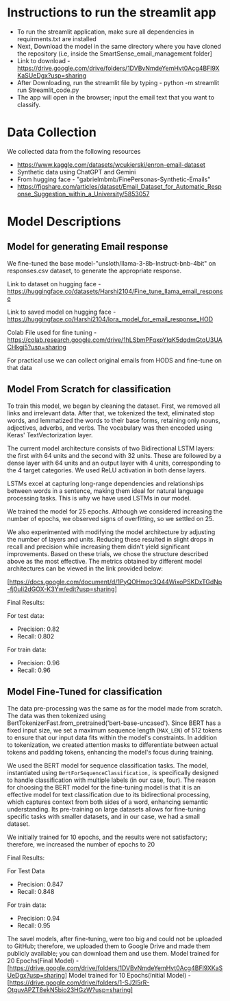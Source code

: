 # Instructions to run the streamlit app

* To run the streamlit application, make sure all dependencies in requirments.txt are installed
* Next, Download the model in the same directory where you have cloned the repository (i.e, inside the SmartSense_email_management folder]
* Link to download - https://drive.google.com/drive/folders/1DVBvNmdeYemHvt0Acg4BFl9XKaSUeDgx?usp=sharing
* After Downloading, run the streamlit file by typing - python -m streamlit run Streamlit_code.py
* The app will open in the browser; input the email text that you want to classify.

# Data Collection

We collected data from the following resources
* https://www.kaggle.com/datasets/wcukierski/enron-email-dataset
* Synthetic data using ChatGPT and Gemini
* From hugging face - "gabrielmbmb/FinePersonas-Synthetic-Emails"
* https://figshare.com/articles/dataset/Email_Dataset_for_Automatic_Response_Suggestion_within_a_University/5853057


# Model Descriptions


## Model for generating Email response

We fine-tuned the base model-"unsloth/llama-3-8b-Instruct-bnb-4bit" on responses.csv dataset, to generate the appropriate response.

Link to dataset on hugging face - https://huggingface.co/datasets/Harshi2104/Fine_tune_llama_email_response

Link to saved model on hugging face - https://huggingface.co/Harshi2104/lora_model_for_email_response_HOD

Colab File used for fine tuning - https://colab.research.google.com/drive/1hLSbmPFqxpYlqK5dqdmGtqU3UACHkgj5?usp=sharing

For practical use we can collect original emails from HODS and fine-tune on that data


## Model From Scratch for classification
To train this model, we began by cleaning the dataset. First, we removed all links and irrelevant data. After that, we tokenized the text, eliminated stop words, and lemmatized the words to their base forms, retaining only nouns, adjectives, adverbs, and verbs. The vocabulary was then encoded using Keras' TextVectorization layer.

The current model architecture consists of two Bidirectional LSTM layers: the first with 64 units and the second with 32 units. These are followed by a dense layer with 64 units and an output layer with 4 units, corresponding to the 4 target categories. We used ReLU activation in both dense layers.

LSTMs excel at capturing long-range dependencies and relationships between words in a sentence, making them ideal for natural language processing tasks. This is why we have used LSTMs in our model. 

We trained the model for 25 epochs. Although we considered increasing the number of epochs, we observed signs of overfitting, so we settled on 25.

We also experimented with modifying the model architecture by adjusting the number of layers and units. Reducing these resulted in slight drops in recall and precision while increasing them didn't yield significant improvements. Based on these trials, we chose the structure described above as the most effective. The metrics obtained by different model architectures can be viewed in the link provided below:

[https://docs.google.com/document/d/1PyQOHmqc3Q44WixoPSKDxTGdNp-fj0uIi2dGOX-K3Yw/edit?usp=sharing]

Final Results:

For test data:
* Precision: 0.82
* Recall: 0.802

For train data:
* Precision: 0.96
* Recall: 0.96


## Model Fine-Tuned for classification
The data pre-processing was the same as for the model made from scratch. The data was then tokenized using BertTokenizerFast.from_pretrained('bert-base-uncased'). Since BERT has a fixed input size, we set a maximum sequence length (`MAX_LEN`) of 512 tokens to ensure that our input data fits within the model's constraints.
In addition to tokenization, we created attention masks to differentiate between actual tokens and padding tokens, enhancing the model's focus during training. 

We used the BERT model for sequence classification tasks. The model, instantiated using `BertForSequenceClassification,` is specifically designed to handle classification with multiple labels (in our case, four).
The reason for choosing the BERT model for the fine-tuning model is that it is an effective model for text classification due to its bidirectional processing, which captures context from both sides of a word, enhancing semantic understanding. Its pre-training on large datasets allows for fine-tuning specific tasks with smaller datasets, and in our case, we had a small dataset.

We initially trained for 10 epochs, and the results were not satisfactory; therefore, we increased the number of epochs to 20

Final Results:

For Test Data
* Precision: 0.847
* Recall: 0.848

For train data:
* Precision: 0.94
* Recall: 0.95

The savel models, after fine-tuning, were too big and could not be uploaded to GitHub; therefore, we uploaded them to Google Drive and made them publicly available; you can download them and use them.
Model trained for 20 Epochs(Final Model) - [https://drive.google.com/drive/folders/1DVBvNmdeYemHvt0Acg4BFl9XKaSUeDgx?usp=sharing]
Model trained for 10 Epochs(Initial Model) - [https://drive.google.com/drive/folders/1-SJ2l5rR-OtguvAPZT8ekN5bio23HGzW?usp=sharing]

